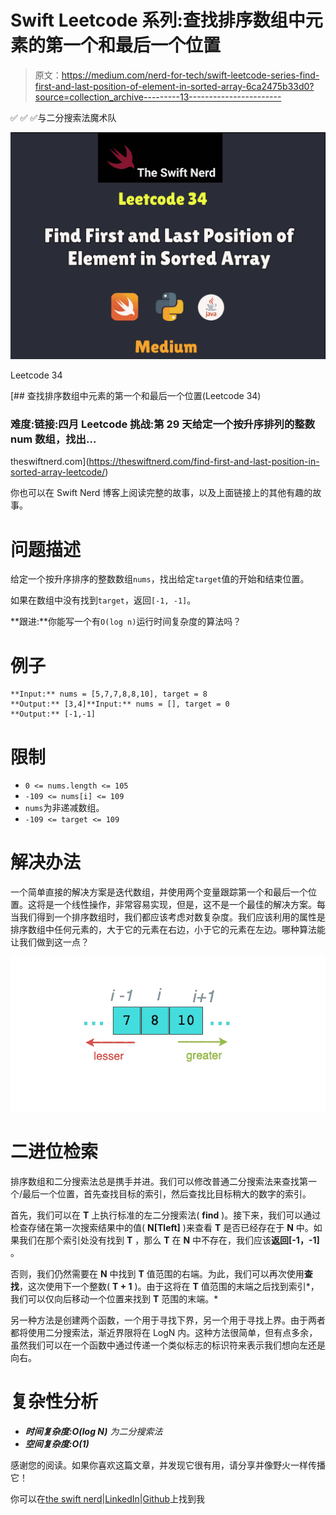 # Swift Leetcode 系列:查找排序数组中元素的第一个和最后一个位置

> 原文：<https://medium.com/nerd-for-tech/swift-leetcode-series-find-first-and-last-position-of-element-in-sorted-array-6ca2475b33d0?source=collection_archive---------13----------------------->

✅ ✅ ✅与二分搜索法魔术队

![](img/7086ad1cc74d8ed92245b6a9546a52a0.png)

Leetcode 34

[](https://theswiftnerd.com/find-first-and-last-position-in-sorted-array-leetcode/) [## 查找排序数组中元素的第一个和最后一个位置(Leetcode 34)

### 难度:链接:四月 Leetcode 挑战:第 29 天给定一个按升序排列的整数 num 数组，找出…

theswiftnerd.com](https://theswiftnerd.com/find-first-and-last-position-in-sorted-array-leetcode/) 

你也可以在 Swift Nerd 博客上阅读完整的故事，以及上面链接上的其他有趣的故事。

# 问题描述

给定一个按升序排序的整数数组`nums`，找出给定`target`值的开始和结束位置。

如果在数组中没有找到`target`，返回`[-1, -1]`。

**跟进:**你能写一个有`O(log n)`运行时间复杂度的算法吗？

# 例子

```
**Input:** nums = [5,7,7,8,8,10], target = 8
**Output:** [3,4]**Input:** nums = [], target = 0
**Output:** [-1,-1]
```

# 限制

*   `0 <= nums.length <= 105`
*   `-109 <= nums[i] <= 109`
*   `nums`为非递减数组。
*   `-109 <= target <= 109`

# 解决办法

一个简单直接的解决方案是迭代数组，并使用两个变量跟踪第一个和最后一个位置。这将是一个线性操作，非常容易实现，但是，这不是一个最佳的解决方案。每当我们得到一个排序数组时，我们都应该考虑对数复杂度。我们应该利用的属性是排序数组中任何元素的，大于它的元素在右边，小于它的元素在左边。哪种算法能让我们做到这一点？

![](img/a9412ed48006e96aeb53e4235a37155a.png)

# 二进位检索

排序数组和二分搜索法总是携手并进。我们可以修改普通二分搜索法来查找第一个/最后一个位置，首先查找目标的索引，然后查找比目标稍大的数字的索引。

首先，我们可以在 **T** 上执行标准的左二分搜索法( **find** )。接下来，我们可以通过检查存储在第一次搜索结果中的值( **N[Tleft]** )来查看 **T** 是否已经存在于 **N** 中。如果我们在那个索引处没有找到 **T** ，那么 **T** 在 **N** 中不存在，我们应该**返回[-1，-1]** 。

否则，我们仍然需要在 **N** 中找到 **T** 值范围的右端。为此，我们可以再次使用**查找**，这次使用下一个整数( **T + 1** )。由于这将在 **T** 值范围的末端之后找到索引*，我们可以仅向后移动一个位置来找到 **T** 范围的末端。*

另一种方法是创建两个函数，一个用于寻找下界，另一个用于寻找上界。由于两者都将使用二分搜索法，渐近界限将在 LogN 内。这种方法很简单，但有点多余，虽然我们可以在一个函数中通过传递一个类似标志的标识符来表示我们想向左还是向右。

# 复杂性分析

*   ***时间复杂度:O(log N)*** *为二分搜索法*
*   ***空间复杂度:O(1)***

感谢您的阅读。如果你喜欢这篇文章，并发现它很有用，请分享并像野火一样传播它！

你可以在[the swift nerd](https://theswiftnerd.com/)|[LinkedIn](https://www.linkedin.com/in/varunrathi28/)|[Github](https://github.com/varunrathi28)上找到我